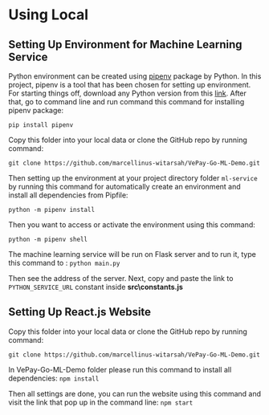 # Using Local 

## Setting Up Environment for Machine Learning Service
Python environment can be created using [pipenv](https://pipenv.pypa.io/en/latest/) package by Python. In this project, pipenv is a tool that has been chosen for setting up environment. For starting things off, download any Python version from this [link](https://www.python.org/downloads/). After that, go to command line and run command this command for installing pipenv package: 

```pip install pipenv``` 

Copy this folder into your local data or clone the GitHub repo by running command:

```git clone https://github.com/marcellinus-witarsah/VePay-Go-ML-Demo.git```

Then setting up the environment at your project directory folder ```ml-service``` by running this command for automatically create an environment and install all dependencies from Pipfile: 

```python -m pipenv install```

Then you want to access or activate the environment using this command: 

```python -m pipenv shell```

The machine learning service will be run on Flask server and to run it, type this command to : 
```python main.py```

Then see the address of the server. Next, copy and paste the link to ```PYTHON_SERVICE_URL``` constant inside **src\constants.js**

## Setting Up React.js Website
Copy this folder into your local data or clone the GitHub repo by running command:

```git clone https://github.com/marcellinus-witarsah/VePay-Go-ML-Demo.git```

In VePay-Go-ML-Demo folder please run this command to install all dependencies:
```npm install```

Then all settings are done, you can run the website using this command and visit the link that pop up in the command line:
```npm start```
